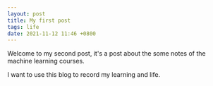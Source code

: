 ```yaml
---
layout: post
title: My first post
tags: life
date: 2021-11-12 11:46 +0800
---
```


Welcome to my second post, it's a post about the some notes of the machine learning courses.

I want to use this blog to record my learning and life.
